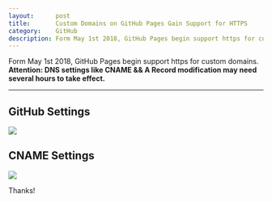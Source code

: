 ```yaml
---
layout:      post
title:       Custom Domains on GitHub Pages Gain Support for HTTPS
category:    GitHub
description: Form May 1st 2018, GitHub Pages begin support https for custom domains.
---
```



Form May 1st 2018, GitHub Pages begin support https for custom domains.  
**Attention: DNS settings like CNAME && A Record modification may need several hours to take effect.**  

----------

## GitHub Settings ##

[![]({{site.baseurl}}/assets/img/github-https-settings.png)]({{site.baseurl}}/assets/img/github-https-settings.png)  

## CNAME Settings ##

[![]({{site.baseurl}}/assets/img/github-https-cname.png)]({{site.baseurl}}/assets/img/github-https-cname.png)  

Thanks!